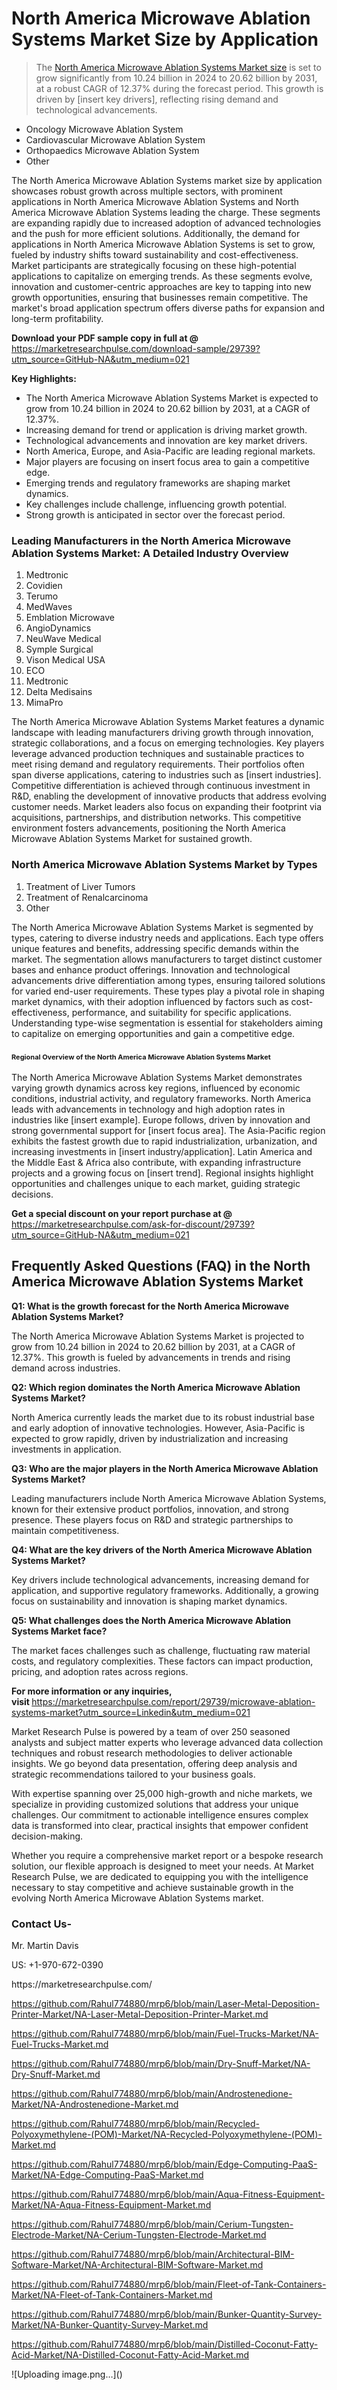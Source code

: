 <h1>North America Microwave Ablation Systems Market&nbsp;Size by Application</h1><blockquote><p>The <a href="https://marketresearchpulse.com/download-sample/29739?utm_source=GitHub-NA&amp;utm_medium=021">North America Microwave Ablation Systems Market size</a> is set to grow significantly from 10.24 billion in 2024 to 20.62 billion by 2031, at a robust CAGR of 12.37% during the forecast period. This growth is driven by [insert key drivers], reflecting rising demand and technological advancements.</p></blockquote><ul><li>Oncology Microwave Ablation System <li> Cardiovascular Microwave Ablation System <li> Orthopaedics Microwave Ablation System <li> Other</li></ul><p>The North America Microwave Ablation Systems market size by application showcases robust growth across multiple sectors, with prominent applications in North America Microwave Ablation Systems and North America Microwave Ablation Systems leading the charge. These segments are expanding rapidly due to increased adoption of advanced technologies and the push for more efficient solutions. Additionally, the demand for applications in North America Microwave Ablation Systems is set to grow, fueled by industry shifts toward sustainability and cost-effectiveness. Market participants are strategically focusing on these high-potential applications to capitalize on emerging trends. As these segments evolve, innovation and customer-centric approaches are key to tapping into new growth opportunities, ensuring that businesses remain competitive. The market's broad application spectrum offers diverse paths for expansion and long-term profitability.</p><p><strong>Download your PDF sample copy in full at @ </strong><a href="https://marketresearchpulse.com/download-sample/29739?utm_source=GitHub-NA&amp;utm_medium=021">https://marketresearchpulse.com/download-sample/29739?utm_source=GitHub-NA&amp;utm_medium=021</a></p><p><strong>Key Highlights: </strong></p><ul><li>The North America Microwave Ablation Systems Market is expected to grow from 10.24 billion in 2024 to 20.62 billion by 2031, at a CAGR of 12.37%.</li><li>Increasing demand for trend or application is driving market growth.</li><li>Technological advancements and innovation are key market drivers.</li><li>North America, Europe, and Asia-Pacific are leading regional markets.</li><li>Major players are focusing on insert focus area to gain a competitive edge.</li><li>Emerging trends and regulatory frameworks are shaping market dynamics.</li><li>Key challenges include challenge, influencing growth potential.</li><li>Strong growth is anticipated in sector over the forecast period.</li></ul><h3>Leading Manufacturers in the North America Microwave Ablation Systems Market: A Detailed Industry Overview</h3><ol><li>Medtronic</li><li>Covidien</li><li>Terumo</li><li>MedWaves</li><li>Emblation Microwave</li><li>AngioDynamics</li><li>NeuWave Medical</li><li>Symple Surgical</li><li>Vison Medical USA</li><li>ECO</li><li>Medtronic</li><li>Delta Medisains</li><li>MimaPro</li></ol><div class="flex max-w-full flex-col flex-grow"><div class="min-h-8 text-message flex w-full flex-col items-end gap-2 whitespace-normal break-words [.text-message+&amp;]:mt-5" dir="auto" data-message-author-role="assistant" data-message-id="fd8432e4-4910-450d-b182-61b7bfb0a01f" data-message-model-slug="gpt-4o"><div class="flex w-full flex-col gap-1 empty:hidden first:pt-[3px]"><div class="markdown prose w-full break-words dark:prose-invert light"><p>The North America Microwave Ablation Systems Market features a dynamic landscape with leading manufacturers driving growth through innovation, strategic collaborations, and a focus on emerging technologies. Key players leverage advanced production techniques and sustainable practices to meet rising demand and regulatory requirements. Their portfolios often span diverse applications, catering to industries such as [insert industries]. Competitive differentiation is achieved through continuous investment in R&amp;D, enabling the development of innovative products that address evolving customer needs. Market leaders also focus on expanding their footprint via acquisitions, partnerships, and distribution networks. This competitive environment fosters advancements, positioning the North America Microwave Ablation Systems Market for sustained growth.</p></div></div></div></div><h3>North America Microwave Ablation Systems Market by Types</h3><ol><li>Treatment of Liver Tumors <li> Treatment of Renalcarcinoma <li> Other</li></ol><div class="flex max-w-full flex-col flex-grow"><div class="min-h-8 text-message flex w-full flex-col items-end gap-2 whitespace-normal break-words [.text-message+&amp;]:mt-5" dir="auto" data-message-author-role="assistant" data-message-id="084470be-0bb7-4664-bddf-5156b4f41249" data-message-model-slug="gpt-4o-mini"><div class="flex w-full flex-col gap-1 empty:hidden first:pt-[3px]"><div class="markdown prose w-full break-words dark:prose-invert light"><p>The North America Microwave Ablation Systems Market is segmented by types, catering to diverse industry needs and applications. Each type offers unique features and benefits, addressing specific demands within the market. The segmentation allows manufacturers to target distinct customer bases and enhance product offerings. Innovation and technological advancements drive differentiation among types, ensuring tailored solutions for varied end-user requirements. These types play a pivotal role in shaping market dynamics, with their adoption influenced by factors such as cost-effectiveness, performance, and suitability for specific applications. Understanding type-wise segmentation is essential for stakeholders aiming to capitalize on emerging opportunities and gain a competitive edge.</p></div></div></div></div><h3><span style="font-size: 11px;">Regional Overview of the North America Microwave Ablation Systems Market</span></h3><div class="flex max-w-full flex-col flex-grow"><div class="min-h-8 text-message flex w-full flex-col items-end gap-2 whitespace-normal break-words [.text-message+&amp;]:mt-5" dir="auto" data-message-author-role="assistant" data-message-id="e9038762-ce64-4e30-91c9-9bd413514231" data-message-model-slug="gpt-4o-mini"><div class="flex w-full flex-col gap-1 empty:hidden first:pt-[3px]"><div class="markdown prose w-full break-words dark:prose-invert light"><p>The North America Microwave Ablation Systems Market demonstrates varying growth dynamics across key regions, influenced by economic conditions, industrial activity, and regulatory frameworks. North America leads with advancements in technology and high adoption rates in industries like [insert example]. Europe follows, driven by innovation and strong governmental support for [insert focus area]. The Asia-Pacific region exhibits the fastest growth due to rapid industrialization, urbanization, and increasing investments in [insert industry/application]. Latin America and the Middle East &amp; Africa also contribute, with expanding infrastructure projects and a growing focus on [insert trend]. Regional insights highlight opportunities and challenges unique to each market, guiding strategic decisions.</p></div></div></div></div><p><strong>Get a special discount on your report purchase at @ </strong><a href="https://marketresearchpulse.com/ask-for-discount/29739?utm_source=GitHub-NA&amp;utm_medium=021">https://marketresearchpulse.com/ask-for-discount/29739?utm_source=GitHub-NA&amp;utm_medium=021</a></p><h2>Frequently Asked Questions (FAQ) in the North America Microwave Ablation Systems Market</h2><p><strong>Q1: What is the growth forecast for the North America Microwave Ablation Systems Market?</strong></p><p>The North America Microwave Ablation Systems Market is projected to grow from 10.24 billion in 2024 to 20.62 billion by 2031, at a CAGR of 12.37%. This growth is fueled by advancements in trends and rising demand across industries.</p><p><strong>Q2: Which region dominates the North America Microwave Ablation Systems Market?</strong></p><p>North America currently leads the market due to its robust industrial base and early adoption of innovative technologies. However, Asia-Pacific is expected to grow rapidly, driven by industrialization and increasing investments in application.</p><p><strong>Q3: Who are the major players in the North America Microwave Ablation Systems Market?</strong></p><p>Leading manufacturers include North America Microwave Ablation Systems, known for their extensive product portfolios, innovation, and strong presence. These players focus on R&amp;D and strategic partnerships to maintain competitiveness.</p><p><strong>Q4: What are the key drivers of the North America Microwave Ablation Systems Market?</strong></p><p>Key drivers include technological advancements, increasing demand for application, and supportive regulatory frameworks. Additionally, a growing focus on sustainability and innovation is shaping market dynamics.</p><p><strong>Q5: What challenges does the North America Microwave Ablation Systems Market face?</strong></p><p>The market faces challenges such as challenge, fluctuating raw material costs, and regulatory complexities. These factors can impact production, pricing, and adoption rates across regions.</p><p><strong>For more information or any inquiries, visit&nbsp;</strong><a href="https://marketresearchpulse.com/report/29739/microwave-ablation-systems-market?utm_source=Linkedin&utm_medium=021">https://marketresearchpulse.com/report/29739/microwave-ablation-systems-market?utm_source=Linkedin&utm_medium=021</a></p><p>Market Research Pulse is powered by a team of over 250 seasoned analysts and subject matter experts who leverage advanced data collection techniques and robust research methodologies to deliver actionable insights. We go beyond data presentation, offering deep analysis and strategic recommendations tailored to your business goals.</p><p>With expertise spanning over 25,000 high-growth and niche markets, we specialize in providing customized solutions that address your unique challenges. Our commitment to actionable intelligence ensures complex data is transformed into clear, practical insights that empower confident decision-making.</p><p>Whether you require a comprehensive market report or a bespoke research solution, our flexible approach is designed to meet your needs. At Market Research Pulse, we are dedicated to equipping you with the intelligence necessary to stay competitive and achieve sustainable growth in the evolving North America Microwave Ablation Systems market.</p><h3><strong>Contact Us-</strong></h3><p>Mr. Martin Davis</p><p>US: +1-970-672-0390</p><p>https://marketresearchpulse.com/</p><p><a href="https://github.com/Rahul774880/mrp6/blob/main/Laser-Metal-Deposition-Printer-Market/NA-Laser-Metal-Deposition-Printer-Market.md">https://github.com/Rahul774880/mrp6/blob/main/Laser-Metal-Deposition-Printer-Market/NA-Laser-Metal-Deposition-Printer-Market.md</a></p><p><a href="https://github.com/Rahul774880/mrp6/blob/main/Fuel-Trucks-Market/NA-Fuel-Trucks-Market.md">https://github.com/Rahul774880/mrp6/blob/main/Fuel-Trucks-Market/NA-Fuel-Trucks-Market.md</a></p><p><a href="https://github.com/Rahul774880/mrp6/blob/main/Dry-Snuff-Market/NA-Dry-Snuff-Market.md">https://github.com/Rahul774880/mrp6/blob/main/Dry-Snuff-Market/NA-Dry-Snuff-Market.md</a></p><p><a href="https://github.com/Rahul774880/mrp6/blob/main/Androstenedione-Market/NA-Androstenedione-Market.md">https://github.com/Rahul774880/mrp6/blob/main/Androstenedione-Market/NA-Androstenedione-Market.md</a></p><p><a href="https://github.com/Rahul774880/mrp6/blob/main/Recycled-Polyoxymethylene-(POM)-Market/NA-Recycled-Polyoxymethylene-(POM)-Market.md">https://github.com/Rahul774880/mrp6/blob/main/Recycled-Polyoxymethylene-(POM)-Market/NA-Recycled-Polyoxymethylene-(POM)-Market.md</a></p><p><a href="https://github.com/Rahul774880/mrp6/blob/main/Edge-Computing-PaaS-Market/NA-Edge-Computing-PaaS-Market.md">https://github.com/Rahul774880/mrp6/blob/main/Edge-Computing-PaaS-Market/NA-Edge-Computing-PaaS-Market.md</a></p><p><a href="https://github.com/Rahul774880/mrp6/blob/main/Aqua-Fitness-Equipment-Market/NA-Aqua-Fitness-Equipment-Market.md">https://github.com/Rahul774880/mrp6/blob/main/Aqua-Fitness-Equipment-Market/NA-Aqua-Fitness-Equipment-Market.md</a></p><p><a href="https://github.com/Rahul774880/mrp6/blob/main/Cerium-Tungsten-Electrode-Market/NA-Cerium-Tungsten-Electrode-Market.md">https://github.com/Rahul774880/mrp6/blob/main/Cerium-Tungsten-Electrode-Market/NA-Cerium-Tungsten-Electrode-Market.md</a></p><p><a href="https://github.com/Rahul774880/mrp6/blob/main/Architectural-BIM-Software-Market/NA-Architectural-BIM-Software-Market.md">https://github.com/Rahul774880/mrp6/blob/main/Architectural-BIM-Software-Market/NA-Architectural-BIM-Software-Market.md</a></p><p><a href="https://github.com/Rahul774880/mrp6/blob/main/Fleet-of-Tank-Containers-Market/NA-Fleet-of-Tank-Containers-Market.md">https://github.com/Rahul774880/mrp6/blob/main/Fleet-of-Tank-Containers-Market/NA-Fleet-of-Tank-Containers-Market.md</a></p><p><a href="https://github.com/Rahul774880/mrp6/blob/main/Bunker-Quantity-Survey-Market/NA-Bunker-Quantity-Survey-Market.md">https://github.com/Rahul774880/mrp6/blob/main/Bunker-Quantity-Survey-Market/NA-Bunker-Quantity-Survey-Market.md</a></p><p><a href="https://github.com/Rahul774880/mrp6/blob/main/Distilled-Coconut-Fatty-Acid-Market/NA-Distilled-Coconut-Fatty-Acid-Market.md">https://github.com/Rahul774880/mrp6/blob/main/Distilled-Coconut-Fatty-Acid-Market/NA-Distilled-Coconut-Fatty-Acid-Market.md</a></p>
![Uploading image.png…]()
